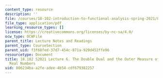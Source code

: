 ```yaml
---
content_type: resource
description: ''
file: /courses/18-102-introduction-to-functional-analysis-spring-2021/806234baa2feadee4b54cdf679382257_MIT18_102s21_lec6.pdf
file_type: application/pdf
learning_resource_types: []
license: https://creativecommons.org/licenses/by-nc-sa/4.0/
ocw_type: OCWFile
parent_title: Lecture Notes and Readings
parent_type: CourseSection
parent_uid: f3f68fed-37d7-454c-871a-929d452ffe96
resourcetype: Document
title: 18.102 S2021 Lecture 6. The Double Dual and the Outer Measure of a Subset of
  Real Numbers
uid: 806234ba-a2fe-adee-4b54-cdf679382257
---
```

